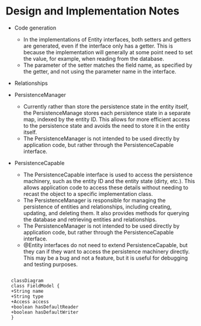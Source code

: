# Design and Implementation Notes

* Code generation
  * In the implementations of Entity interfaces, both setters and getters are generated, even if the interface only has a getter. This is because the implementation will generally at some point need to set the value, for example, when reading from the database.
  * The parameter of the setter matches the field name, as specified by the getter, and not using the parameter name in the interface.

* Relationships

* PersistenceManager
  * Currently rather than store the persistence state in the entity itself, the PersistenceManage stores each persistence state in a separate map, indexed by the entity ID. This allows for more efficient access to the persistence state and avoids the need to store it in the entity itself.
  * The PersistenceManager is not intended to be used directly by application code, but rather through the PersistenceCapable interface.

* PersistenceCapable
  * The PersistenceCapable interface is used to access the persistence machinery, such as the entity ID and the entity state (dirty, etc.). This allows application code to access these details without needing to recast the object to a specific implementation class.
  * The PersistenceManager is responsible for managing the persistence of entities and relationships, including creating, updating, and deleting them. It also provides methods for querying the database and retrieving entities and relationships.
  * The PersistenceManager is not intended to be used directly by application code, but rather through the PersistenceCapable interface.
  * @Entity interfaces do not need to extend PersistenceCapable, but they can if they want to access the persistence machinery directly. This may be a bug and not a feature, but it is useful for debugging and testing purposes.

```mermaid

  classDiagram
  class FieldModel {
  +String name
  +String type
  +Access access
  +boolean hasDefaultReader
  +boolean hasDefaultWriter
  }

```